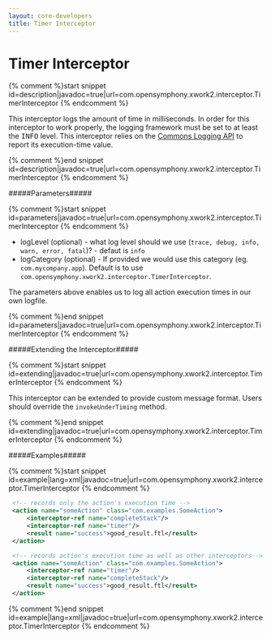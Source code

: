 ```yaml
---
layout: core-developers
title: Timer Interceptor
---
```


# Timer Interceptor



{% comment %}start snippet id=description|javadoc=true|url=com.opensymphony.xwork2.interceptor.TimerInterceptor {% endcomment %}
<p> This interceptor logs the amount of time in milliseconds. In order for this interceptor to work properly, the
 logging framework must be set to at least the <tt>INFO</tt> level.
 This interceptor relies on the <a href="http://jakarta.apache.org/commons/logging/">Commons Logging API</a> to
 report its execution-time value.
</p>
{% comment %}end snippet id=description|javadoc=true|url=com.opensymphony.xwork2.interceptor.TimerInterceptor {% endcomment %}

#####Parameters#####



{% comment %}start snippet id=parameters|javadoc=true|url=com.opensymphony.xwork2.interceptor.TimerInterceptor {% endcomment %}
<p>
 <ul>

 <li>logLevel (optional) - what log level should we use (<code>trace, debug, info, warn, error, fatal</code>)? - defaut is <code>info</code></li>

 <li>logCategory (optional) - If provided we would use this category (eg. <code>com.mycompany.app</code>).
 Default is to use <code>com.opensymphony.xwork2.interceptor.TimerInterceptor</code>.</li>

 </ul>

 The parameters above enables us to log all action execution times in our own logfile.

</p>
{% comment %}end snippet id=parameters|javadoc=true|url=com.opensymphony.xwork2.interceptor.TimerInterceptor {% endcomment %}

#####Extending the Interceptor#####



{% comment %}start snippet id=extending|javadoc=true|url=com.opensymphony.xwork2.interceptor.TimerInterceptor {% endcomment %}
<p> This interceptor can be extended to provide custom message format. Users should override the
 <code>invokeUnderTiming</code> method.
</p>
{% comment %}end snippet id=extending|javadoc=true|url=com.opensymphony.xwork2.interceptor.TimerInterceptor {% endcomment %}

#####Examples#####



{% comment %}start snippet id=example|lang=xml|javadoc=true|url=com.opensymphony.xwork2.interceptor.TimerInterceptor {% endcomment %}

```xml
 <!-- records only the action's execution time -->
 <action name="someAction" class="com.examples.SomeAction">
     <interceptor-ref name="completeStack"/>
     <interceptor-ref name="timer"/>
     <result name="success">good_result.ftl</result>
 </action>

 <!-- records action's execution time as well as other interceptors-->
 <action name="someAction" class="com.examples.SomeAction">
     <interceptor-ref name="timer"/>
     <interceptor-ref name="completeStack"/>
     <result name="success">good_result.ftl</result>
 </action>

```

{% comment %}end snippet id=example|lang=xml|javadoc=true|url=com.opensymphony.xwork2.interceptor.TimerInterceptor {% endcomment %}

